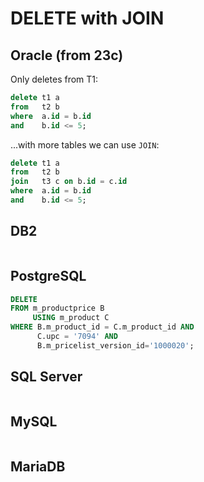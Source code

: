 # DELETE with JOIN

## Oracle (from 23c)

Only deletes from T1:

```sql
delete t1 a
from   t2 b
where  a.id = b.id
and    b.id <= 5; 
```

...with more tables we can use `JOIN`:

```sql
delete t1 a 
from   t2 b
join   t3 c on b.id = c.id
where  a.id = b.id
and    b.id <= 5;
```

## DB2

```sql
```

## PostgreSQL   

```sql
DELETE 
FROM m_productprice B  
     USING m_product C 
WHERE B.m_product_id = C.m_product_id AND
      C.upc = '7094' AND                 
      B.m_pricelist_version_id='1000020';
```

## SQL Server

```sql
```

## MySQL

```sql
```

## MariaDB

```sql
```



